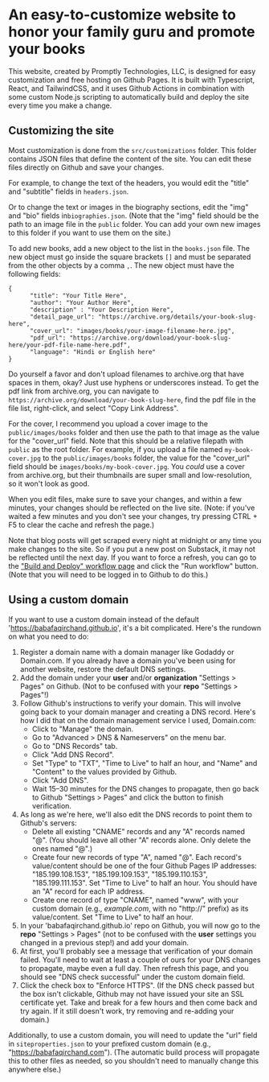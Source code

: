 # An easy-to-customize website to honor your family guru and promote your books

This website, created by Promptly Technologies, LLC, is designed for easy customization and free hosting on Github Pages. It is built with Typescript, React, and TailwindCSS, and it uses Github Actions in combination with some custom Node.js scripting to automatically build and deploy the site every time you make a change.

## Customizing the site

Most customization is done from the `src/customizations` folder. This folder contains JSON files that define the content of the site. You can edit these files directly on Github and save your changes. 

For example, to change the text of the headers, you would edit the "title" and "subtitle" fields in `headers.json`. 

Or to change the text or images in the biography sections, edit the "img" and "bio" fields in`biographies.json`. (Note that the "img" field should be the path to an image file in the `public` folder. You can add your own new images to this folder if you want to use them on the site.)

To add new books, add a new object to the list in the `books.json` file. The new object must go inside the square brackets `[]` and must be separated from the other objects by a comma `,`. The new object must have the following fields:

```
{
      "title": "Your Title Here",
      "author": "Your Author Here",
      "description" : "Your Description Here",
      "detail_page_url": "https://archive.org/details/your-book-slug-here",
      "cover_url": "images/books/your-image-filename-here.jpg",
      "pdf_url": "https://archive.org/download/your-book-slug-here/your-pdf-file-name-here.pdf",
      "language": "Hindi or English here"
}
```

Do yourself a favor and don't upload filenames to archive.org that have spaces in them, okay? Just use hyphens or underscores instead. To get the pdf link from archive.org, you can navigate to `https://archive.org/download/your-book-slug-here`, find the pdf file in the file list, right-click, and select "Copy Link Address". 

For the cover, I recommend you upload a cover image to the `public/images/books` folder and then use the path to that image as the value for the "cover_url" field. Note that this should be a relative filepath with `public` as the root folder. For example, if you upload a file named `my-book-cover.jpg` to the `public/images/books` folder, the value for the "cover_url" field should be `images/books/my-book-cover.jpg`. You *could* use a cover from archive.org, but their thumbnails are super small and low-resolution, so it won't look as good.

When you edit files, make sure to save your changes, and within a few minutes, your changes should be reflected on the live site. (Note: if you've waited a few minutes and you don't see your changes, try pressing CTRL + F5 to clear the cache and refresh the page.)

Note that blog posts will get scraped every night at midnight or any time you make changes to the site. So if you put a new post on Substack, it may not be reflected until the next day. If you want to force a refresh, you can go to the ["Build and Deploy" workflow page](https://github.com/babafaqirchand/babafaqirchand.github.io/actions/workflows/deploy.yml) and click the "Run workflow" button. (Note that you will need to be logged in to Github to do this.)

## Using a custom domain

If you want to use a custom domain instead of the default 'https://babafaqirchand.github.io', it's a bit complicated. Here's the rundown on what you need to do:

1. Register a domain name with a domain manager like Godaddy or Domain.com. If you already have a domain you've been using for another website, restore the default DNS settings.
2. Add the domain under your **user** and/or **organization** "Settings > Pages" on Github. (Not to be confused with your **repo** "Settings > Pages"!)
3. Follow Github's instructions to verify your domain. This will involve going back to your domain manager and creating a DNS record. Here's how I did that on the domain management service I used, Domain.com:
   - Click to "Manage" the domain.
   - Go to "Advanced > DNS & Nameservers" on the menu bar.
   - Go to "DNS Records" tab.
   - Click "Add DNS Record".
   - Set "Type" to "TXT", "Time to Live" to half an hour, and "Name" and "Content" to the values provided by Github.
   - Click "Add DNS".
   - Wait 15–30 minutes for the DNS changes to propagate, then go back to Github "Settings > Pages" and click the button to finish verification.
4. As long as we're here, we'll also edit the DNS records to point them to Github's servers:
   - Delete all existing "CNAME" records and any "A" records named "@". (You should leave all other "A" records alone. Only delete the ones named "@".)
   - Create four new records of type "A", named "@". Each record's value/content should be one of the four Github Pages IP addresses: "185.199.108.153", "185.199.109.153", "185.199.110.153", "185.199.111.153". Set "Time to Live" to half an hour. You should have an "A" record for each IP address.
   - Create one record of type "CNAME", named "www", with your custom domain (e.g., *example.com*, with no "http://" prefix) as its value/content. Set "Time to Live" to half an hour.
5. In your 'babafaqirchand.github.io' repo on Github, you will now go to the **repo** "Settings > Pages" (not to be confused with the **user** settings you changed in a previous step!) and add your domain.
6. At first, you'll probably see a message that verification of your domain failed. You'll need to wait at least a couple of ours for your DNS changes to propagate, maybe even a full day. Then refresh this page, and you should see "DNS check successful" under the custom domain field.
7. Click the check box to "Enforce HTTPS". (If the DNS check passed but the box isn't clickable,  Github may not have issued your site an SSL certificate yet. Take and break for a few hours and then come back and try again. If it still doesn't work, try removing and re-adding your domain.)

Additionally, to use a custom domain, you will need to update the "url" field in `siteproperties.json` to your prefixed custom domain (e.g., "https://babafaqirchand.com"). (The automatic build process will propagate this to other files as needed, so you shouldn't need to manually change this anywhere else.)
